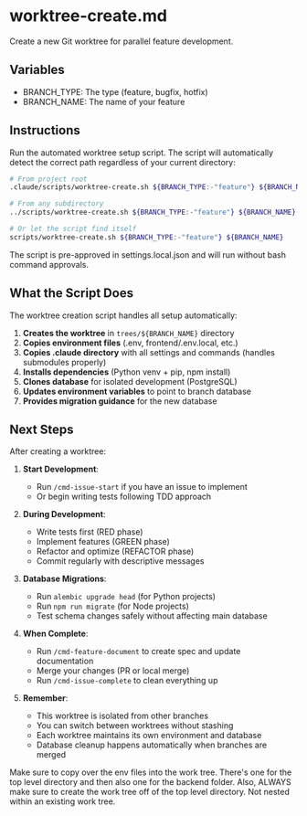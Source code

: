 # worktree-create.md

Create a new Git worktree for parallel feature development.

## Variables
- BRANCH_TYPE: The type (feature, bugfix, hotfix)
- BRANCH_NAME: The name of your feature

## Instructions

Run the automated worktree setup script. The script will automatically detect the correct path regardless of your current directory:

```bash
# From project root
.claude/scripts/worktree-create.sh ${BRANCH_TYPE:-"feature"} ${BRANCH_NAME}

# From any subdirectory
../scripts/worktree-create.sh ${BRANCH_TYPE:-"feature"} ${BRANCH_NAME}

# Or let the script find itself
scripts/worktree-create.sh ${BRANCH_TYPE:-"feature"} ${BRANCH_NAME}
```

The script is pre-approved in settings.local.json and will run without bash command approvals.

## What the Script Does

The worktree creation script handles all setup automatically:

1. **Creates the worktree** in `trees/${BRANCH_NAME}` directory
2. **Copies environment files** (.env, frontend/.env.local, etc.)
3. **Copies .claude directory** with all settings and commands (handles submodules properly)
4. **Installs dependencies** (Python venv + pip, npm install)
5. **Clones database** for isolated development (PostgreSQL)
6. **Updates environment variables** to point to branch database
7. **Provides migration guidance** for the new database

## Next Steps

After creating a worktree:

1. **Start Development**:
   - Run `/cmd-issue-start` if you have an issue to implement
   - Or begin writing tests following TDD approach

2. **During Development**:
   - Write tests first (RED phase)
   - Implement features (GREEN phase)
   - Refactor and optimize (REFACTOR phase)
   - Commit regularly with descriptive messages

3. **Database Migrations**:
   - Run `alembic upgrade head` (for Python projects)
   - Run `npm run migrate` (for Node projects)
   - Test schema changes safely without affecting main database

4. **When Complete**:
   - Run `/cmd-feature-document` to create spec and update documentation
   - Merge your changes (PR or local merge)
   - Run `/cmd-issue-complete` to clean everything up

5. **Remember**:
   - This worktree is isolated from other branches
   - You can switch between worktrees without stashing
   - Each worktree maintains its own environment and database
   - Database cleanup happens automatically when branches are merged

Make sure to copy over the env files into the work tree. There's one for the top level directory and then also one for the backend folder. Also, ALWAYS make sure to create the work tree off of the top level directory. Not nested within an existing work tree.